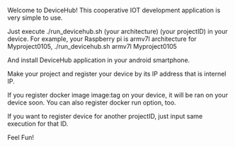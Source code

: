 Welcome to DeviceHub!
This cooperative IOT development application is very simple to use.

Just execute ./run_devicehub.sh (your architecture) (your projectID) in your device.
For example, your Raspberry pi is armv7l architecture for Myproject0105,
./run_devicehub.sh armv7l Myproject0105

And install DeviceHub application in your android smartphone.

Make your project and register your device by its IP address that is internel IP.

If you register docker image image:tag on your device, it will be ran on your device soon.
You can also register docker run option, too.

If you want to register device for another projectID, just input same execution for that ID.

Feel Fun!
